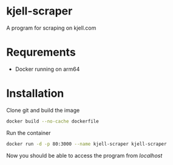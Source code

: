 # kjell-scraper
A program for scraping on kjell.com

# Requrements
* Docker running on arm64

# Installation
Clone git and build the image
```bash
docker build --no-cache dockerfile
```
Run the container
```bash
docker run -d -p 80:3000 --name kjell-scraper kjell-scraper
```
Now you should be able to access the program from *localhost*
